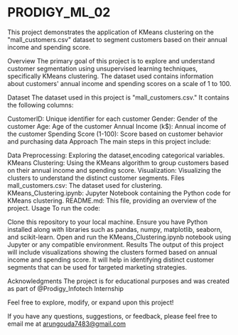 # PRODIGY_ML_02

This project demonstrates the application of KMeans clustering on the "mall_customers.csv" dataset to segment customers based on their annual income and spending score.

Overview
The primary goal of this project is to explore and understand customer segmentation using unsupervised learning techniques, specifically KMeans clustering. The dataset used contains information about customers' annual income and spending scores on a scale of 1 to 100.

Dataset
The dataset used in this project is "mall_customers.csv." It contains the following columns:

CustomerID: Unique identifier for each customer
Gender: Gender of the customer
Age: Age of the customer
Annual Income (k$): Annual income of the customer
Spending Score (1-100): Score based on customer behavior and purchasing data
Approach
The main steps in this project include:

Data Preprocessing: Exploring the dataset,encoding categorical variables.
KMeans Clustering: Using the KMeans algorithm to group customers based on their annual income and spending score.
Visualization: Visualizing the clusters to understand the distinct customer segments.
Files
mall_customers.csv: The dataset used for clustering.
KMeans_Clustering.ipynb: Jupyter Notebook containing the Python code for KMeans clustering.
README.md: This file, providing an overview of the project.
Usage
To run the code:

Clone this repository to your local machine.
Ensure you have Python installed along with libraries such as pandas, numpy, matplotlib, seaborn, and scikit-learn.
Open and run the KMeans_Clustering.ipynb notebook using Jupyter or any compatible environment.
Results
The output of this project will include visualizations showing the clusters formed based on annual income and spending score. It will help in identifying distinct customer segments that can be used for targeted marketing strategies.

Acknowledgments
The project is for educational purposes and was created as part of @Prodigy_Infotech Internship

Feel free to explore, modify, or expand upon this project!

If you have any questions, suggestions, or feedback, please feel free to email me at arungouda7483@gmail.com

